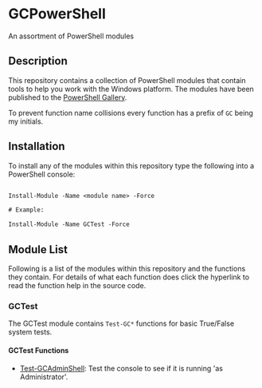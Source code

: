 # GCPowerShell

An assortment of PowerShell modules

## Description

This repository contains a collection of PowerShell modules that contain tools to help you work with the Windows platform. The modules have been published to the [PowerShell Gallery](https://www.powershellgallery.com).

To prevent function name collisions every function has a prefix of `GC` being my initials.

## Installation

To install any of the modules within this repository type the following into a PowerShell console:

```ps

Install-Module -Name <module name> -Force

# Example:

Install-Module -Name GCTest -Force

```

## Module List

Following is a list of the modules within this repository and the functions they contain. For details of what each function does click the hyperlink to read the function help in the source code.

### GCTest

The GCTest module contains `Test-GC*` functions for basic True/False system tests.

#### GCTest Functions

*   [Test-GCAdminShell]('/GCTest/Test-GCAdminShell.ps1): Test the console to see if it is running 'as Administrator'.

